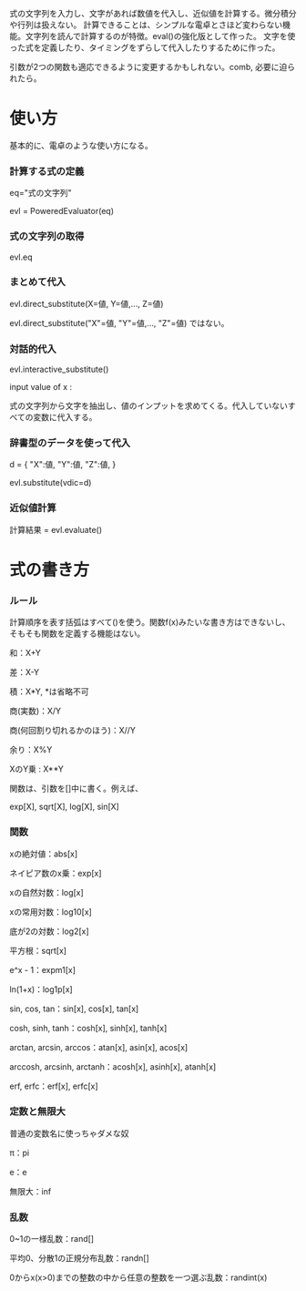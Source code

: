 式の文字列を入力し、文字があれば数値を代入し、近似値を計算する。微分積分や行列は扱えない。
計算できることは、シンプルな電卓とさほど変わらない機能。文字列を読んで計算するのが特徴。eval()の強化版として作った。
文字を使った式を定義したり、タイミングをずらして代入したりするために作った。

引数が2つの関数も適応できるように変更するかもしれない。comb,
必要に迫られたら。



# 使い方

基本的に、電卓のような使い方になる。

### 計算する式の定義

eq="式の文字列"

evl = PoweredEvaluator(eq)

### 式の文字列の取得

evl.eq

### まとめて代入

evl.direct_substitute(X=値, Y=値,..., Z=値)

evl.direct_substitute("X"=値, "Y"=値,..., "Z"=値)
ではない。

### 対話的代入

evl.interactive_substitute()

input value of x : 

式の文字列から文字を抽出し、値のインプットを求めてくる。代入していないすべての変数に代入する。

### 辞書型のデータを使って代入

d = {
  "X":値,
  "Y":値,
  "Z":値,
}

evl.substitute(vdic=d)

### 近似値計算

計算結果 = evl.evaluate()




# 式の書き方

### ルール

計算順序を表す括弧はすべて()を使う。関数f(x)みたいな書き方はできないし、そもそも関数を定義する機能はない。

和：X+Y

差：X-Y

積：X*Y, *は省略不可

商(実数)：X/Y

商(何回割り切れるかのほう)：X//Y

余り：X%Y

XのY乗 : X**Y


関数は、引数を[]中に書く。例えば、

exp[X], sqrt[X], log[X], sin[X]



### 関数
xの絶対値：abs[x]

ネイピア数のx乗：exp[x]

xの自然対数：log[x]

xの常用対数：log10[x]

底が2の対数：log2[x]

平方根：sqrt[x]

e^x - 1：expm1[x]

ln(1+x)：log1p[x]

sin, cos, tan：sin[x], cos[x], tan[x]

cosh, sinh, tanh：cosh[x], sinh[x], tanh[x]

arctan, arcsin, arccos：atan[x], asin[x], acos[x]

arccosh, arcsinh, arctanh：acosh[x], asinh[x], atanh[x]

erf, erfc：erf[x], erfc[x]



### 定数と無限大
普通の変数名に使っちゃダメな奴

π：pi

e：e

無限大：inf


### 乱数
0~1の一様乱数：rand[]

平均0、分散1の正規分布乱数：randn[]

0からx(x>0)までの整数の中から任意の整数を一つ選ぶ乱数：randint(x)